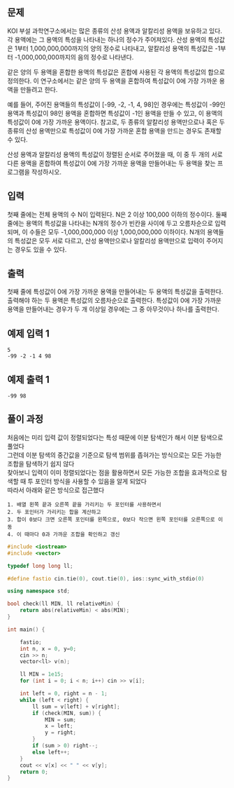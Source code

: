 ## 문제
KOI 부설 과학연구소에서는 많은 종류의 산성 용액과 알칼리성 용액을 보유하고 있다. 각 용액에는 그 용액의 특성을 나타내는 하나의 정수가 주어져있다. 산성 용액의 특성값은 1부터 1,000,000,000까지의 양의 정수로 나타내고, 알칼리성 용액의 특성값은 -1부터 -1,000,000,000까지의 음의 정수로 나타낸다.

같은 양의 두 용액을 혼합한 용액의 특성값은 혼합에 사용된 각 용액의 특성값의 합으로 정의한다. 이 연구소에서는 같은 양의 두 용액을 혼합하여 특성값이 0에 가장 가까운 용액을 만들려고 한다. 

예를 들어, 주어진 용액들의 특성값이 [-99, -2, -1, 4, 98]인 경우에는 특성값이 -99인 용액과 특성값이 98인 용액을 혼합하면 특성값이 -1인 용액을 만들 수 있고, 이 용액의 특성값이 0에 가장 가까운 용액이다. 참고로, 두 종류의 알칼리성 용액만으로나 혹은 두 종류의 산성 용액만으로 특성값이 0에 가장 가까운 혼합 용액을 만드는 경우도 존재할 수 있다.

산성 용액과 알칼리성 용액의 특성값이 정렬된 순서로 주어졌을 때, 이 중 두 개의 서로 다른 용액을 혼합하여 특성값이 0에 가장 가까운 용액을 만들어내는 두 용액을 찾는 프로그램을 작성하시오.

## 입력
첫째 줄에는 전체 용액의 수 N이 입력된다. N은 2 이상 100,000 이하의 정수이다. 둘째 줄에는 용액의 특성값을 나타내는 N개의 정수가 빈칸을 사이에 두고 오름차순으로 입력되며, 이 수들은 모두 -1,000,000,000 이상 1,000,000,000 이하이다. N개의 용액들의 특성값은 모두 서로 다르고, 산성 용액만으로나 알칼리성 용액만으로 입력이 주어지는 경우도 있을 수 있다.

## 출력
첫째 줄에 특성값이 0에 가장 가까운 용액을 만들어내는 두 용액의 특성값을 출력한다. 출력해야 하는 두 용액은 특성값의 오름차순으로 출력한다. 특성값이 0에 가장 가까운 용액을 만들어내는 경우가 두 개 이상일 경우에는 그 중 아무것이나 하나를 출력한다.

## 예제 입력 1 
```
5
-99 -2 -1 4 98
```
## 예제 출력 1 
```
-99 98
```

## 풀이 과정
처음에는 미리 입력 값이 정렬되었다는 특성 때문에 이분 탐색인가 해서 이분 탐색으로 풀었다 <br>
그런데 이분 탐색의 중간값을 기준으로 탐색 범위를 좁혀가는 방식으로는 모든 가능한 조합을 탐색하기 쉽지 않다<br>
찾아보니 입력이 이미 정렬되었다는 점을 활용하면서 모든 가능한 조합을 효과적으로 탐색할 때 투 포인터 방식을 사용할 수 있음을 알게 되었다
<br>
따라서 아래와 같은 방식으로 접근했다<br>
```
1. 배열 왼쪽 끝과 오른쪽 끝을 가리키는 두 포인터를 사용하면서
2. 두 포인터가 가리키는 합을 계산하고
3. 합이 0보다 크면 오른쪽 포인터를 왼쪽으로, 0보다 작으면 왼쪽 포인터를 오른쪽으로 이동
4. 이 때마다 0과 가까운 조합을 확인하고 갱신
```

```C++
#include <iostream>
#include <vector>

typedef long long ll;

#define fastio cin.tie(0), cout.tie(0), ios::sync_with_stdio(0)

using namespace std;

bool check(ll MIN, ll relativeMin) {
	return abs(relativeMin) < abs(MIN);
}

int main() {

	fastio;
	int n, x = 0, y=0;
	cin >> n;
	vector<ll> v(n);

	ll MIN = 1e15;
	for (int i = 0; i < n; i++) cin >> v[i];

	int left = 0, right = n - 1;
	while (left < right) {
		ll sum = v[left] + v[right];
		if (check(MIN, sum)) {
			MIN = sum;
			x = left;
			y = right;
		}
		if (sum > 0) right--;
		else left++;
	}
	cout << v[x] << " " << v[y];
	return 0;
}
```
